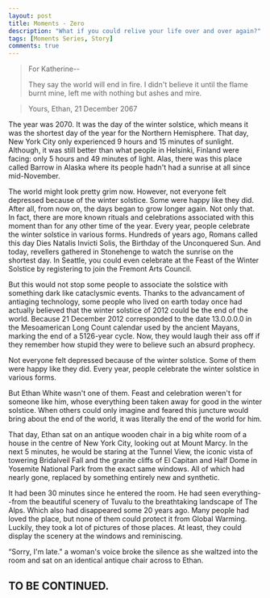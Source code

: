 ```yaml
---
layout: post
title: Moments - Zero
description: "What if you could relive your life over and over again?"
tags: [Moments Series, Story]
comments: true
---
```


>For Katherine--
>
>They say the world will end in fire.
>I didn't believe it until the flame burnt mine, 
>left me with nothing but ashes and mire. 

>Yours,
>Ethan, 21 December 2067

The year was 2070. It was the day of the winter solstice, which means it was the shortest day of the year for the Northern Hemisphere. That day, New York City only experienced 9 hours and 15 minutes of sunlight. Although, it was still better than what people in Helsinki, Finland were facing: only 5 hours and 49 minutes of light. Alas, there was this place called Barrow in Alaska where its people hadn't had a sunrise at all since mid-November.   

The world might look pretty grim now. However, not everyone felt depressed because of the winter solstice. Some were happy like they did. After all, from now on, the days began to grow longer again. Not only that. In fact, there are more known rituals and celebrations associated with this moment than for any other time of the year. Every year, people celebrate the winter solstice in various forms. Hundreds of years ago, Romans called this day Dies Natalis Invicti Solis, the Birthday of the Unconquered Sun. And today, revellers gathered in Stonehenge to watch the sunrise on the shortest day. In Seattle, you could even celebrate at the Feast of the Winter Solstice by registering to join the Fremont Arts Council.

But this would not stop some people to associate the solstice with something dark like cataclysmic events. Thanks to the advancament of antiaging technology, some people who lived on earth today once had actually believed that the winter solstice of 2012 could be the end of the world. Because 21 December 2012 corresponded to the date 13.0.0.0.0 in the Mesoamerican Long Count calendar used by the ancient Mayans, marking the end of a 5126-year cycle. Now, they would laugh their ass off if they remember how stupid they were to believe such an absurd prophecy. 

Not everyone felt depressed because of the winter solstice. Some of them were happy like they did. Every year, people celebrate the winter solstice in various forms.

But Ethan White wasn't one of them. Feast and celebration weren't for someone like him, whose everything been taken away for good in the winter solstice. When others could only imagine and feared this juncture would bring about the end of the world, it was literally the end of the world for him. 

That day, Ethan sat on an antique wooden chair in a big white room of a house in the centre of New York City, looking out at Mount Marcy. In the next 5 minutes, he would be staring at the Tunnel View, the iconic vista of towering Bridalveil Fall and the granite cliffs of El Capitan and Half Dome in Yosemite National Park from the exact same windows. All of which had nearly gone, replaced by something entirely new and synthetic. 

It had been 30 minutes since he entered the room. He had seen everything--from the beautiful scenery of Tuvalu to the breathtaking landscape of The Alps. Which also had disappeared some 20 years ago. Many people had loved the place, but none of them could protect it from Global Warming. Luckily, they took a lot of pictures of those places. At least, they could display the scenery at the windows and reminiscing. 

“Sorry, I'm late." a woman's voice broke the silence as she waltzed into the room and sat on an identical antique chair across to Ethan.

## TO BE CONTINUED.